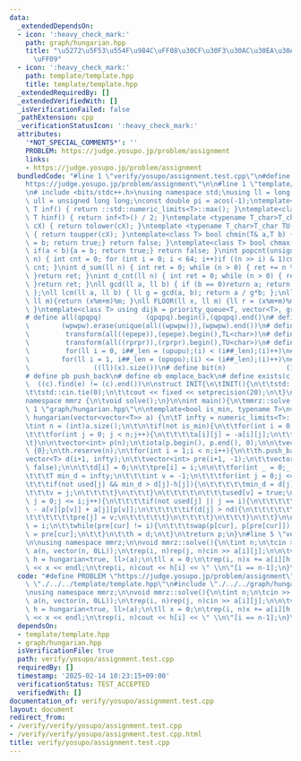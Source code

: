 ```yaml
---
data:
  _extendedDependsOn:
  - icon: ':heavy_check_mark:'
    path: graph/hungarian.hpp
    title: "\u5272\u5F53\u554F\u984C\uFF08\u30CF\u30F3\u30AC\u30EA\u30A2\u30F3\u6CD5\
      \uFF09"
  - icon: ':heavy_check_mark:'
    path: template/template.hpp
    title: template/template.hpp
  _extendedRequiredBy: []
  _extendedVerifiedWith: []
  _isVerificationFailed: false
  _pathExtension: cpp
  _verificationStatusIcon: ':heavy_check_mark:'
  attributes:
    '*NOT_SPECIAL_COMMENTS*': ''
    PROBLEM: https://judge.yosupo.jp/problem/assignment
    links:
    - https://judge.yosupo.jp/problem/assignment
  bundledCode: "#line 1 \"verify/yosupo/assignment.test.cpp\"\n#define PROBLEM \"\
    https://judge.yosupo.jp/problem/assignment\"\n\n#line 1 \"template/template.hpp\"\
    \n# include <bits/stdc++.h>\nusing namespace std;\nusing ll = long long;\nusing\
    \ ull = unsigned long long;\nconst double pi = acos(-1);\ntemplate<class T>constexpr\
    \ T inf() { return ::std::numeric_limits<T>::max(); }\ntemplate<class T>constexpr\
    \ T hinf() { return inf<T>() / 2; }\ntemplate <typename T_char>T_char TL(T_char\
    \ cX) { return tolower(cX); }\ntemplate <typename T_char>T_char TU(T_char cX)\
    \ { return toupper(cX); }\ntemplate<class T> bool chmin(T& a,T b) { if(a > b){a\
    \ = b; return true;} return false; }\ntemplate<class T> bool chmax(T& a,T b) {\
    \ if(a < b){a = b; return true;} return false; }\nint popcnt(unsigned long long\
    \ n) { int cnt = 0; for (int i = 0; i < 64; i++)if ((n >> i) & 1)cnt++; return\
    \ cnt; }\nint d_sum(ll n) { int ret = 0; while (n > 0) { ret += n % 10; n /= 10;\
    \ }return ret; }\nint d_cnt(ll n) { int ret = 0; while (n > 0) { ret++; n /= 10;\
    \ }return ret; }\nll gcd(ll a, ll b) { if (b == 0)return a; return gcd(b, a%b);\
    \ };\nll lcm(ll a, ll b) { ll g = gcd(a, b); return a / g*b; };\nll MOD(ll x,\
    \ ll m){return (x%m+m)%m; }\nll FLOOR(ll x, ll m) {ll r = (x%m+m)%m; return (x-r)/m;\
    \ }\ntemplate<class T> using dijk = priority_queue<T, vector<T>, greater<T>>;\n\
    # define all(qpqpq)           (qpqpq).begin(),(qpqpq).end()\n# define UNIQUE(wpwpw)\
    \        (wpwpw).erase(unique(all((wpwpw))),(wpwpw).end())\n# define LOWER(epepe)\
    \         transform(all((epepe)),(epepe).begin(),TL<char>)\n# define UPPER(rprpr)\
    \         transform(all((rprpr)),(rprpr).begin(),TU<char>)\n# define rep(i,upupu)\
    \         for(ll i = 0, i##_len = (upupu);(i) < (i##_len);(i)++)\n# define reps(i,opopo)\
    \        for(ll i = 1, i##_len = (opopo);(i) <= (i##_len);(i)++)\n# define len(x)\
    \                ((ll)(x).size())\n# define bit(n)               (1LL << (n))\n\
    # define pb push_back\n# define eb emplace_back\n# define exists(c, e)       \
    \  ((c).find(e) != (c).end())\n\nstruct INIT{\n\tINIT(){\n\t\tstd::ios::sync_with_stdio(false);\n\
    \t\tstd::cin.tie(0);\n\t\tcout << fixed << setprecision(20);\n\t}\n}INIT;\n\n\
    namespace mmrz {\n\tvoid solve();\n}\n\nint main(){\n\tmmrz::solve();\n}\n#line\
    \ 1 \"graph/hungarian.hpp\"\n\ntemplate<bool is_min, typename T>\nvector<int>\
    \ hungarian(vector<vector<T>> a) {\n\tT infty = numeric_limits<T>::max()/T(2);\n\
    \tint n = (int)a.size();\n\t\n\tif(not is_min){\n\t\tfor(int i = 0;i < n;i++){\n\
    \t\t\tfor(int j = 0; j < n;j++){\n\t\t\t\ta[i][j] = -a[i][j];\n\t\t\t}\n\t\t}\n\
    \t}\n\n\tvector<int> p(n);\n\tiota(p.begin(), p.end(), 0);\n\n\tvector<T> h =\
    \ {0};\n\th.reserve(n);\n\tfor(int i = 1;i < n;i++){\n\t\th.push_back(0);\n\t\t\
    vector<T> d(i+1, infty);\n\t\tvector<int> pre(i+1, -1);\n\t\tvector<bool> used(i+1,\
    \ false);\n\n\t\td[i] = 0;\n\t\tpre[i] = i;\n\n\t\tfor(int _ = 0;_ <= i;_++){\n\
    \t\t\tT min_d = infty;\n\t\t\tint v = -1;\n\t\t\tfor(int j = 0;j <= i;j++){\n\t\
    \t\t\tif(not used[j] && min_d > d[j]-h[j]){\n\t\t\t\t\tmin_d = d[j]-h[j];\n\t\t\
    \t\t\tv = j;\n\t\t\t\t}\n\t\t\t}\n\t\t\t\t\n\t\t\tused[v] = true;\n\n\t\t\tfor(int\
    \ j = 0;j <= i;j++){\n\t\t\t\tif(not used[j] || j == i){\n\t\t\t\t\tT nd = d[v]\
    \ - a[v][p[v]] + a[j][p[v]];\n\t\t\t\t\tif(d[j] > nd){\n\t\t\t\t\t\td[j] = nd;\n\
    \t\t\t\t\t\tpre[j] = v;\n\t\t\t\t\t}\n\t\t\t\t}\n\t\t\t}\n\t\t}\n\n\t\tint cur\
    \ = i;\n\t\twhile(pre[cur] != i){\n\t\t\tswap(p[cur], p[pre[cur]]);\n\t\t\tcur\
    \ = pre[cur];\n\t\t}\n\t\th = d;\n\t}\n\treturn p;\n}\n#line 5 \"verify/yosupo/assignment.test.cpp\"\
    \n\nusing namespace mmrz;\n\nvoid mmrz::solve(){\n\tint n;\n\tcin >> n;\n\tvector\
    \ a(n, vector(n, 0LL));\n\trep(i, n)rep(j, n)cin >> a[i][j];\n\n\tvector<int>\
    \ h = hungarian<true, ll>(a);\n\tll x = 0;\n\trep(i, n)x += a[i][h[i]];\n\tcout\
    \ << x << endl;\n\trep(i, n)cout << h[i] << \" \\n\"[i == n-1];\n}\n"
  code: "#define PROBLEM \"https://judge.yosupo.jp/problem/assignment\"\n\n#include\
    \ \"./../../template/template.hpp\"\n#include \"./../../graph/hungarian.hpp\"\n\
    \nusing namespace mmrz;\n\nvoid mmrz::solve(){\n\tint n;\n\tcin >> n;\n\tvector\
    \ a(n, vector(n, 0LL));\n\trep(i, n)rep(j, n)cin >> a[i][j];\n\n\tvector<int>\
    \ h = hungarian<true, ll>(a);\n\tll x = 0;\n\trep(i, n)x += a[i][h[i]];\n\tcout\
    \ << x << endl;\n\trep(i, n)cout << h[i] << \" \\n\"[i == n-1];\n}\n"
  dependsOn:
  - template/template.hpp
  - graph/hungarian.hpp
  isVerificationFile: true
  path: verify/yosupo/assignment.test.cpp
  requiredBy: []
  timestamp: '2025-02-14 10:23:15+09:00'
  verificationStatus: TEST_ACCEPTED
  verifiedWith: []
documentation_of: verify/yosupo/assignment.test.cpp
layout: document
redirect_from:
- /verify/verify/yosupo/assignment.test.cpp
- /verify/verify/yosupo/assignment.test.cpp.html
title: verify/yosupo/assignment.test.cpp
---
```

